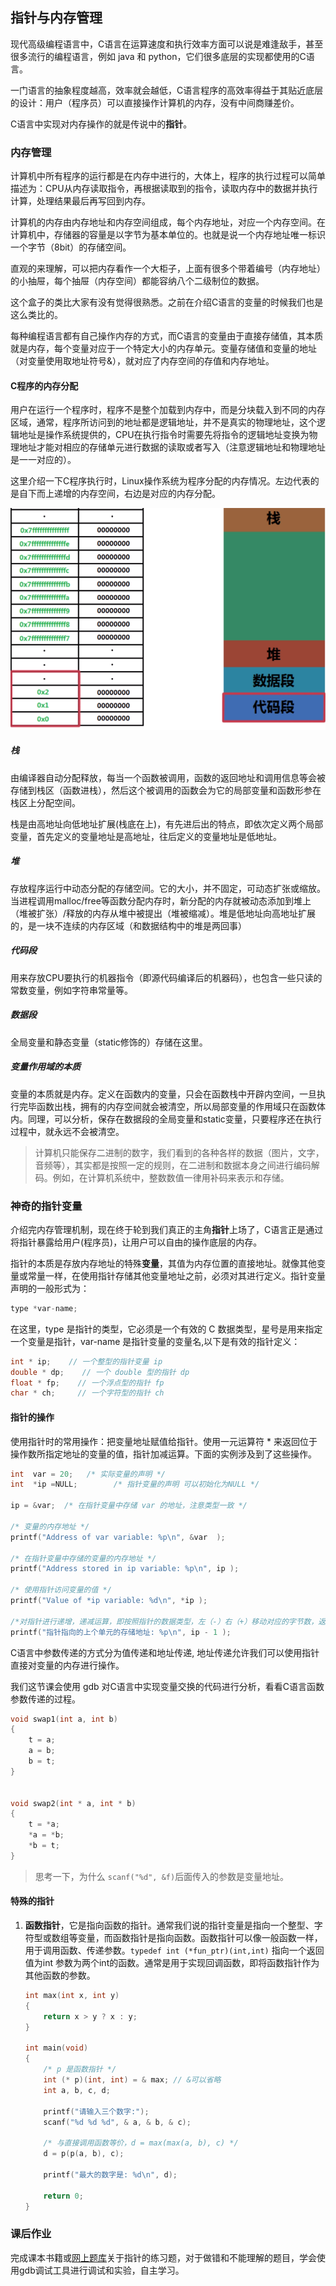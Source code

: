 ## 指针与内存管理

现代高级编程语言中，C语言在运算速度和执行效率方面可以说是难逢敌手，甚至很多流行的编程语言，例如 java 和 python，它们很多底层的实现都使用的C语言。

一门语言的抽象程度越高，效率就会越低，C语言程序的高效率得益于其贴近底层的设计：用户（程序员）可以直接操作计算机的内存，没有中间商赚差价。

C语言中实现对内存操作的就是传说中的**指针**。

### 内存管理

计算机中所有程序的运行都是在内存中进行的，大体上，程序的执行过程可以简单描述为：CPU从内存读取指令，再根据读取到的指令，读取内存中的数据并执行计算，处理结果最后再写回到内存。

计算机的内存由内存地址和内存空间组成，每个内存地址，对应一个内存空间。在计算机中，存储器的容量是以字节为基本单位的。也就是说一个内存地址唯一标识一个字节（8bit）的存储空间。

直观的来理解，可以把内存看作一个大柜子，上面有很多个带着编号（内存地址）的小抽屉，每个抽屉（内存空间）都能容纳八个二级制位的数据。

这个盒子的类比大家有没有觉得很熟悉。之前在介绍C语言的变量的时候我们也是这么类比的。

每种编程语言都有自己操作内存的方式，而C语言的变量由于直接存储值，其本质就是内存，每个变量对应于一个特定大小的内存单元。变量存储值和变量的地址（对变量使用取地址符号&），就对应了内存空间的存值和内存地址。

#### C程序的内存分配

用户在运行一个程序时，程序不是整个加载到内存中，而是分块载入到不同的内存区域，通常，程序所访问到的地址都是逻辑地址，并不是真实的物理地址，这个逻辑地址是操作系统提供的，CPU在执行指令时需要先将指令的逻辑地址变换为物理地址才能对相应的存储单元进行数据的读取或者写入（注意逻辑地址和物理地址是一一对应的）。

这里介绍一下C程序执行时，Linux操作系统为程序分配的内存情况。左边代表的是自下而上递增的内存空间，右边是对应的内存分配。

![内存分配](../imgs/memory.png)

##### 栈

由编译器自动分配释放，每当一个函数被调用，函数的返回地址和调用信息等会被存储到栈区（函数进栈），然后这个被调用的函数会为它的局部变量和函数形参在栈区上分配空间。

栈是由高地址向低地址扩展(栈底在上)，有先进后出的特点，即依次定义两个局部变量，首先定义的变量地址是高地址，往后定义的变量地址是低地址。

##### 堆

存放程序运行中动态分配的存储空间。它的大小，并不固定，可动态扩张或缩放。当进程调用malloc/free等函数分配内存时，新分配的内存就被动态添加到堆上（堆被扩张）/释放的内存从堆中被提出（堆被缩减）。堆是低地址向高地址扩展的，是一块不连续的内存区域（和数据结构中的堆是两回事）

##### 代码段

用来存放CPU要执行的机器指令（即源代码编译后的机器码），也包含一些只读的常数变量，例如字符串常量等。

##### 数据段 

全局变量和静态变量（static修饰的）存储在这里。

##### 变量作用域的本质

变量的本质就是内存。定义在函数内的变量，只会在函数栈中开辟内空间，一旦执行完毕函数出栈，拥有的内存空间就会被清空，所以局部变量的作用域只在函数体内。同理，可以分析，保存在数据段的全局变量和static变量，只要程序还在执行过程中，就永远不会被清空。

> 计算机只能保存二进制的数字，我们看到的各种各样的数据（图片，文字，音频等），其实都是按照一定的规则，在二进制和数据本身之间进行编码解码。例如，在计算机系统中，整数数值一律用补码来表示和存储。

### 神奇的指针变量

介绍完内存管理机制，现在终于轮到我们真正的主角**指针**上场了，C语言正是通过将指针暴露给用户(程序员)，让用户可以自由的操作底层的内存。

指针的本质是存放内存地址的特殊**变量**，其值为内存位置的直接地址。就像其他变量或常量一样，在使用指针存储其他变量地址之前，必须对其进行定义。指针变量声明的一般形式为：

```c
type *var-name;
```

在这里，type 是指针的类型，它必须是一个有效的 C 数据类型，星号是用来指定一个变量是指针，var-name 是指针变量的变量名,以下是有效的指针定义：

```c
int * ip;    // 一个整型的指针变量 ip
double * dp;    // 一个 double 型的指针 dp 
float * fp;    // 一个浮点型的指针 fp
char * ch;     // 一个字符型的指针 ch
```

#### 指针的操作

使用指针时的常用操作：把变量地址赋值给指针。使用一元运算符 * 来返回位于操作数所指定地址的变量的值，指针加减运算。下面的实例涉及到了这些操作。

```c
int  var = 20;   /* 实际变量的声明 */
int  *ip =NULL;        /* 指针变量的声明 可以初始化为NULL */

ip = &var;  /* 在指针变量中存储 var 的地址，注意类型一致 */

/* 变量的内存地址 */
printf("Address of var variable: %p\n", &var  );

/* 在指针变量中存储的变量的内存地址 */
printf("Address stored in ip variable: %p\n", ip );

/* 使用指针访问变量的值 */
printf("Value of *ip variable: %d\n", *ip );

/*对指针进行递增，递减运算，即按照指针的数据类型，左（-）右（+）移动对应的字节数，返回此时指针指向的新位置的内存地址 */
printf("指针指向的上个单元的存储地址: %p\n", ip - 1 );
```

C语言中参数传递的方式分为值传递和地址传递, 地址传递允许我们可以使用指针直接对变量的内存进行操作。

我们这节课会使用 gdb 对C语言中实现变量交换的代码进行分析，看看C语言函数参数传递的过程。

```c
void swap1(int a, int b)
{
    t = a;
    a = b;
    b = t;
}


void swap2(int * a, int * b)
{
    t = *a;
    *a = *b;
    *b = t;
}

```

> 思考一下，为什么 ```scanf("%d", &f)```后面传入的参数是变量地址。 

#### 特殊的指针

1. **函数指针**，它是指向函数的指针。通常我们说的指针变量是指向一个整型、字符型或数组等变量，而函数指针是指向函数。函数指针可以像一般函数一样，用于调用函数、传递参数。```typedef int (*fun_ptr)(int,int)``` 指向一个返回值为int 参数为两个int的函数。通常是用于实现回调函数，即将函数指针作为其他函数的参数。
    ```c
    int max(int x, int y)
    {
        return x > y ? x : y;
    }

    int main(void)
    {
        /* p 是函数指针 */
        int (* p)(int, int) = & max; // &可以省略
        int a, b, c, d;

        printf("请输入三个数字:");
        scanf("%d %d %d", & a, & b, & c);

        /* 与直接调用函数等价，d = max(max(a, b), c) */
        d = p(p(a, b), c); 

        printf("最大的数字是: %d\n", d);

        return 0;
    }
    ```

### 课后作业

完成课本书籍或[网上题库](http://www.runoob.com/cprogramming/c-examples.html)关于指针的练习题，对于做错和不能理解的题目，学会使用gdb调试工具进行调试和实验，自主学习。